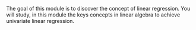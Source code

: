 The goal of this module is to discover the concept of linear regression. You will study, in this module the keys concepts in linear algebra to achieve univariate linear regression.
